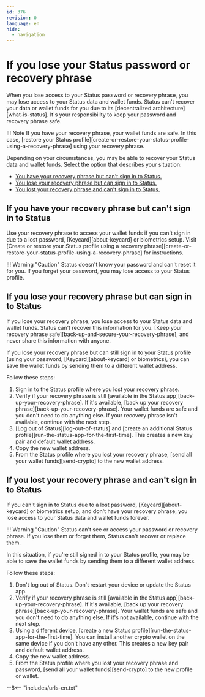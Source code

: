 ```yaml
---
id: 376
revision: 0
language: en
hide:
  - navigation
---
```


# If you lose your Status password or recovery phrase

When you lose access to your Status password or recovery phrase, you may lose access to your Status data and wallet funds. Status can't recover your data or wallet funds for you due to its [decentralized architecture][what-is-status]. It's your responsibility to keep your password and recovery phrase safe.

!!! Note
    If you have your recovery phrase, your wallet funds are safe. In this case, [restore your Status profile][create-or-restore-your-status-profile-using-a-recovery-phrase] using your recovery phrase.

Depending on your circumstances, you may be able to recover your Status data and wallet funds. Select the option that describes your situation:

- [You have your recovery phrase but can't sign in to Status.](#if-you-have-your-recovery-phrase-but-cant-sign-in-to-status)
- [You lose your recovery phrase but can sign in to Status.](#if-you-lose-your-recovery-phrase-but-can-sign-in-to-status)
- [You lost your recovery phrase and can't sign in to Status.](#if-you-lost-your-recovery-phrase-and-cant-sign-in-to-status)

## If you have your recovery phrase but can't sign in to Status

Use your recovery phrase to access your wallet funds if you can't sign in due to a lost password, [Keycard][about-keycard] or biometrics setup. Visit [Create or restore your Status profile using a recovery phrase][create-or-restore-your-status-profile-using-a-recovery-phrase] for instructions.

!!! Warning "Caution"
    Status doesn't know your password and can't reset it for you. If you forget your password, you may lose access to your Status profile.

## If you lose your recovery phrase but can sign in to Status

If you lose your recovery phrase, you lose access to your Status data and wallet funds. Status can't recover this information for you. [Keep your recovery phrase safe][back-up-and-secure-your-recovery-phrase], and never share this information with anyone.

If you lose your recovery phrase but can still sign in to your Status profile (using your password, [Keycard][about-keycard] or biometrics), you can save the wallet funds by sending them to a different wallet address.

Follow these steps:

1. Sign in to the Status profile where you lost your recovery phrase.
1. Verify if your recovery phrase is still [available in the Status app][back-up-your-recovery-phrase]. If it's available, [back up your recovery phrase][back-up-your-recovery-phrase]. Your wallet funds are safe and you don't need to do anything else. If your recovery phrase isn't available, continue with the next step.
1. [Log out of Status][log-out-of-status] and [create an additional Status profile][run-the-status-app-for-the-first-time]. This creates a new key pair and default wallet address.
1. Copy the new wallet address.
1. From the Status profile where you lost your recovery phrase, [send all your wallet funds][send-crypto] to the new wallet address.

## If you lost your recovery phrase and can't sign in to Status 

If you can't sign in to Status due to a lost password, [Keycard][about-keycard] or biometrics setup, and don't have your recovery phrase, you lose access to your Status data and wallet funds forever.

!!! Warning "Caution"
    Status can't see or access your password or recovery phrase. If you lose them or forget them, Status can't recover or replace them.

In this situation, if you're still signed in to your Status profile, you may be able to save the wallet funds by sending them to a different wallet address.

Follow these steps:

1. Don't log out of Status. Don't restart your device or update the Status app.
1. Verify if your recovery phrase is still [available in the Status app][back-up-your-recovery-phrase]. If it's available, [back up your recovery phrase][back-up-your-recovery-phrase]. Your wallet funds are safe and you don't need to do anything else. If it's not available, continue with the next step.
1. Using a different device, [create a new Status profile][run-the-status-app-for-the-first-time]. You can install another crypto wallet on the same device if you don't have any other. This creates a new key pair and default wallet address.
1. Copy the new wallet address.
1. From the Status profile where you lost your recovery phrase and password, [send all your wallet funds][send-crypto] to the new profile or wallet.

--8<-- "includes/urls-en.txt"
